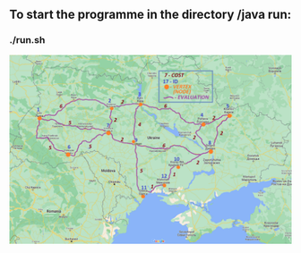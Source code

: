 ## To start the programme in the directory /java run: ##
### ./run.sh ###
![map.png](source%2Fmap.png)